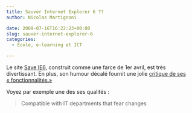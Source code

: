 ```yaml
---
title: Sauver Internet Explorer 6 ??
author: Nicolas Martignoni

date: 2009-07-16T16:22:23+00:00
slug: sauver-internet-explorer-6
categories:
  - École, e-learning et ICT

---
```

Le site [Save IE6][1], construit comme une farce de 1er avril, est très divertissant. En plus, son humour décalé fournit une jolie [critique de ses « fonctionnalités.»][2]

Voyez par exemple une des ses qualités :

> Compatible with IT departments that fear changes

 [1]: http://www.saveie6.com/
 [2]: http://www.saveie6.com/compare.php

<!--more-->
